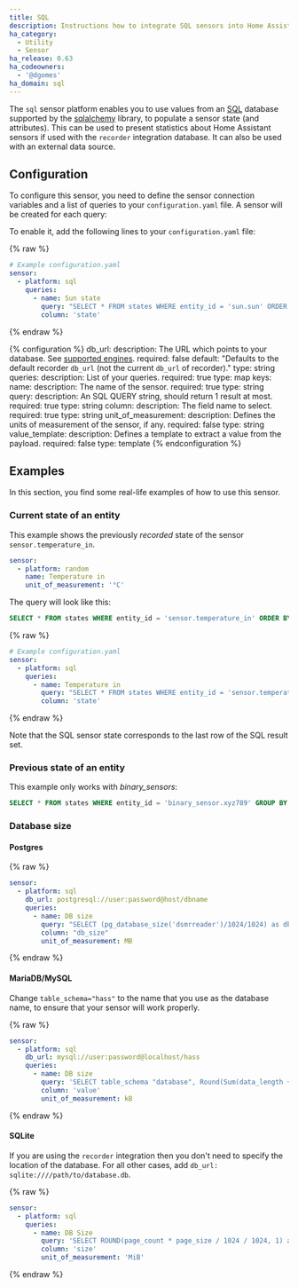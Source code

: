 ```yaml
---
title: SQL
description: Instructions how to integrate SQL sensors into Home Assistant.
ha_category:
  - Utility
  - Sensor
ha_release: 0.63
ha_codeowners:
  - '@dgomes'
ha_domain: sql
---
```


The `sql` sensor platform enables you to use values from an [SQL](https://en.wikipedia.org/wiki/SQL) database supported by the [sqlalchemy](https://www.sqlalchemy.org) library, to populate a sensor state (and attributes).
This can be used to present statistics about Home Assistant sensors if used with the `recorder` integration database. It can also be used with an external data source.

## Configuration

To configure this sensor, you need to define the sensor connection variables and a list of queries to your `configuration.yaml` file. A sensor will be created for each query:

To enable it, add the following lines to your `configuration.yaml` file:

{% raw %}
```yaml
# Example configuration.yaml
sensor:
  - platform: sql
    queries:
      - name: Sun state
        query: "SELECT * FROM states WHERE entity_id = 'sun.sun' ORDER BY state_id DESC LIMIT 1;"
        column: 'state'
```
{% endraw %}

{% configuration %}
db_url:
  description: The URL which points to your database. See [supported engines](/integrations/recorder/#custom-database-engines).
  required: false
  default: "Defaults to the default recorder `db_url` (not the current `db_url` of recorder)."
  type: string
queries:
  description: List of your queries.
  required: true
  type: map
  keys:
    name:
      description: The name of the sensor.
      required: true
      type: string
    query:
      description: An SQL QUERY string, should return 1 result at most.
      required: true
      type: string
    column:
      description: The field name to select.
      required: true
      type: string
    unit_of_measurement:
      description: Defines the units of measurement of the sensor, if any.
      required: false
      type: string
    value_template:
      description: Defines a template to extract a value from the payload.
      required: false
      type: template
{% endconfiguration %}

## Examples

In this section, you find some real-life examples of how to use this sensor.

### Current state of an entity

This example shows the previously *recorded* state of the sensor `sensor.temperature_in`.

```yaml
sensor:
  - platform: random
    name: Temperature in
    unit_of_measurement: '°C'
```

The query will look like this:

```sql
SELECT * FROM states WHERE entity_id = 'sensor.temperature_in' ORDER BY state_id DESC LIMIT 1;
```

{% raw %}
```yaml
# Example configuration.yaml
sensor:
  - platform: sql
    queries:
      - name: Temperature in
        query: "SELECT * FROM states WHERE entity_id = 'sensor.temperature_in' ORDER BY state_id DESC LIMIT 1;"
        column: 'state'
```
{% endraw %}

Note that the SQL sensor state corresponds to the last row of the SQL result set.

### Previous state of an entity

This example only works with *binary_sensors*:

```sql
SELECT * FROM states WHERE entity_id = 'binary_sensor.xyz789' GROUP BY state ORDER BY last_changed DESC LIMIT 1;
```

### Database size

#### Postgres

{% raw %}
```yaml
sensor:
  - platform: sql
    db_url: postgresql://user:password@host/dbname
    queries:
      - name: DB size
        query: "SELECT (pg_database_size('dsmrreader')/1024/1024) as db_size;"
        column: "db_size"
        unit_of_measurement: MB
```
{% endraw %}

#### MariaDB/MySQL

Change `table_schema="hass"` to the name that you use as the database name, to ensure that your sensor will work properly.

{% raw %}
```yaml
sensor:
  - platform: sql
    db_url: mysql://user:password@localhost/hass
    queries:
      - name: DB size
        query: 'SELECT table_schema "database", Round(Sum(data_length + index_length) / 1024, 1) "value" FROM information_schema.tables WHERE table_schema="hass" GROUP BY table_schema;'
        column: 'value'
        unit_of_measurement: kB
```
{% endraw %}

#### SQLite

If you are using the `recorder` integration then you don't need to specify the location of the database. For all other cases, add `db_url: sqlite:////path/to/database.db`.

{% raw %}
```yaml
sensor:
  - platform: sql
    queries:
      - name: DB Size
        query: 'SELECT ROUND(page_count * page_size / 1024 / 1024, 1) as size FROM pragma_page_count(), pragma_page_size();'
        column: 'size'
        unit_of_measurement: 'MiB'
```
{% endraw %}
